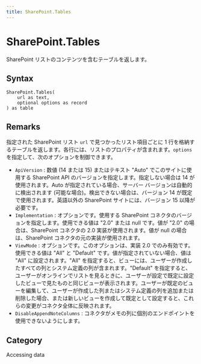 ```yaml
---
title: SharePoint.Tables
---
```


# SharePoint.Tables


SharePoint リストのコンテンツを含むテーブルを返します。


## Syntax

```powerquery
SharePoint.Tables(
    url as text,
    optional options as record
) as table
```


## Remarks

指定された SharePoint リスト <code>url</code> で見つかったリスト項目ごとに 1 行を格納するテーブルを返します。各行には、リストのプロパティが含まれます。<code>options</code> を指定して、次のオプションを制御できます。    <ul><li><code>ApiVersion</code> : 数値 (14 または 15) またはテキスト &quot;Auto&quot; でこのサイトに使用する SharePoint API のバージョンを指定します。指定しない場合は 14 が使用されます。Auto が指定されている場合、サーバー バージョンは自動的に検出されます (可能な場合)。検出できない場合は、バージョン 14 が既定で使用されます。英語以外の SharePoint サイトには、バージョン 15 以降が必要です。</li><li><code>Implementation</code> : オプションです。使用する SharePoint コネクタのバージョンを指定します。使用できる値は &quot;2.0&quot; または null です。値が &quot;2.0&quot; の場合は、SharePoint コネクタの 2.0 実装が使用されます。値が null の場合は、SharePoint コネクタの元の実装が使用されます。</li><li><code>ViewMode</code> : オプションです。このオプションは、実装 2.0 でのみ有効です。使用できる値は &quot;All&quot; と &quot;Default&quot; です。値が指定されていない場合、値は &quot;All&quot; に設定されます。&quot;All&quot; を指定すると、ビューには、ユーザーが作成したすべての列とシステム定義の列が含まれます。&quot;Default&quot; を指定すると、ユーザーがオンラインでリストを見るときに、ユーザーが設定で既定に設定したビューで見たものと同じビューが表示されます。ユーザーが既定のビューを編集して、ユーザーが作成した列またはシステム定義の列を追加または削除した場合、または新しいビューを作成して既定として設定すると、これらの変更がコネクタ全体に反映されます。</li><li><code>DisableAppendNoteColumns</code> : コネクタがメモの列に個別のエンドポイントを使用できないようにします。</li></ul>    



## Category
Accessing data
